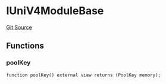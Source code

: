 # IUniV4ModuleBase
[Git Source](https://github.com/ArrakisFinance/arrakis-modular/blob/main/src/interfaces/IUniV4ModuleBase.sol)


## Functions
### poolKey


```solidity
function poolKey() external view returns (PoolKey memory);
```

